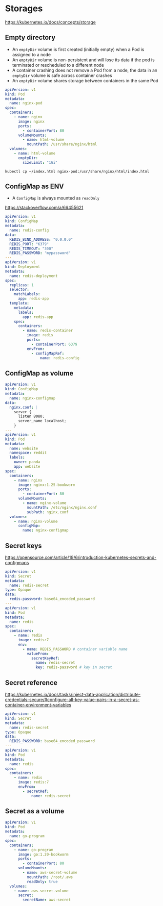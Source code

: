 # Storages

https://kubernetes.io/docs/concepts/storage

## Empty directory

* An `emptyDir` volume is first created (initially empty) when a Pod is assigned to a node
* An `emptyDir` volume is non-persistent and will lose its data if the pod is terminated or rescheduled to a different node
* A container crashing does not remove a Pod from a node, the data in an `emptyDir` volume is safe across container crashes
* An `emptyDir` volume shares storage between containers in the same Pod

```yaml
apiVersion: v1
kind: Pod
metadata:
  name: nginx-pod
spec:
  containers:
    - name: nginx
      image: nginx
      ports:
        - containerPort: 80
      volumeMounts:
        - name: html-volume
          mountPath: /usr/share/nginx/html
  volumes:
    - name: html-volume
      emptyDir:
        sizeLimit: "1Gi"
```

```shell
kubectl cp ~/index.html nginx-pod:/usr/share/nginx/html/index.html
```

## ConfigMap as ENV

* A `ConfigMap` is always mounted as `readOnly`

https://stackoverflow.com/a/66455621

```yaml
apiVersion: v1
kind: ConfigMap
metadata:
  name: redis-config
data:
  REDIS_BIND_ADDRESS: "0.0.0.0"
  REDIS_PORT: "6379"
  REDIS_TIMEOUT: "300"
  REDIS_PASSWORD: "mypassword"
---
apiVersion: v1
kind: Deployment
metadata:
  name: redis-deployment
spec:
  replicas: 1
  selector:
    matchLabels:
      app: redis-app
  template:
    metadata:
      labels:
        app: redis-app
    spec:
      containers:
        - name: redis-container
          image: redis
          ports:
            - containerPort: 6379
          envFrom:
            - configMapRef:
                name: redis-config
```

## ConfigMap as volume

```yaml
apiVersion: v1
kind: ConfigMap
metadata:
  name: nginx-configmap
data:
  nginx.conf: |
    server {
      listen 8080;
      server_name localhost;
    }
---
apiVersion: v1
kind: Pod
metadata:
  name: website
  namespace: reddit
  labels:
    owner: panda
    app: website
spec:
  containers:
    - name: nginx
      image: nginx:1.25-bookworm
      ports:
        - containerPort: 80
      volumeMounts:
        - name: nginx-volume
          mountPath: /etc/nginx/nginx.conf
          subPath: nginx.conf
  volumes:
    - name: nginx-volume
      configMap:
        name: nginx-configmap
```

## Secret keys

https://opensource.com/article/19/6/introduction-kubernetes-secrets-and-configmaps

```yaml
apiVersion: v1
kind: Secret
metadata:
  name: redis-secret
type: Opaque
data:
  redis-password: base64_encoded_password
---
apiVersion: v1
kind: Pod
metadata:
  name: redis
spec:
  containers:
    - name: redis
      image: redis:7
      env:
        - name: REDIS_PASSWORD # container variable name
          valueFrom:
            secretKeyRef:
              name: redis-secret
              key: redis-password # key in secret
```

## Secret reference

https://kubernetes.io/docs/tasks/inject-data-application/distribute-credentials-secure/#configure-all-key-value-pairs-in-a-secret-as-container-environment-variables

```yaml
apiVersion: v1
kind: Secret
metadata:
  name: redis-secret
type: Opaque
data:
  REDIS_PASSWORD: base64_encoded_password
---
apiVersion: v1
kind: Pod
metadata:
  name: redis
spec:
  containers:
    - name: redis
      image: redis:7
      envFrom:
        - secretRef:
            name: redis-secret
```

## Secret as a volume

```yaml
apiVersion: v1
kind: Pod
metadata:
  name: go-program
spec:
  containers:
    - name: go-program
      image: go:1.20-bookworm
      ports:
        - containerPort: 80
      volumeMounts:
        - name: aws-secret-volume
          mountPath: /root/.aws
          readOnly: true
  volumes:
    - name: aws-secret-volume
      secret:
        secretName: aws-secret
```

